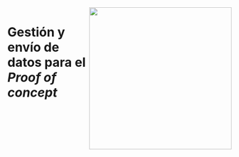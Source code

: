 <img width="320" src="https://teidesat.com/wp-content/uploads/logo_white_outline.svg" align="right" />

# Gestión y envío de datos para el *Proof of concept*

